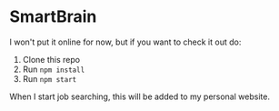 # SmartBrain

I won't put it online for now, but if you want to check it out do:

1. Clone this repo
2. Run `npm install`
3. Run `npm start`

When I start job searching, this will be added to my personal website. 
